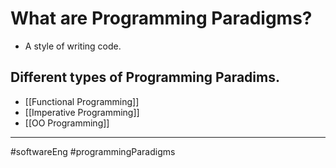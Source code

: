 # What are Programming Paradigms?
- A style of writing code.

## Different types of Programming Paradims.
- [[Functional Programming]]
- [[Imperative Programming]]
- [[OO Programming]]

---

#softwareEng #programmingParadigms 
